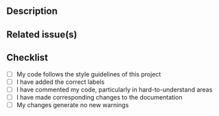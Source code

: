 ## Description

<!--- Describe your changes in detail -->

## Related issue(s)

<!--- To which issue(s) is this PR related  -->

## Checklist

- [ ] My code follows the style guidelines of this project
- [ ] I have added the correct labels
- [ ] I have commented my code, particularly in hard-to-understand areas
- [ ] I have made corresponding changes to the documentation
- [ ] My changes generate no new warnings
